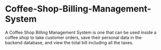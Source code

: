 # Coffee-Shop-Billing-Management-System
A Coffee Shop Billing Management System is one that can be used inside a coffee shop to take customer orders, save their personal data in the backend database, and view the total bill including all the taxes.
